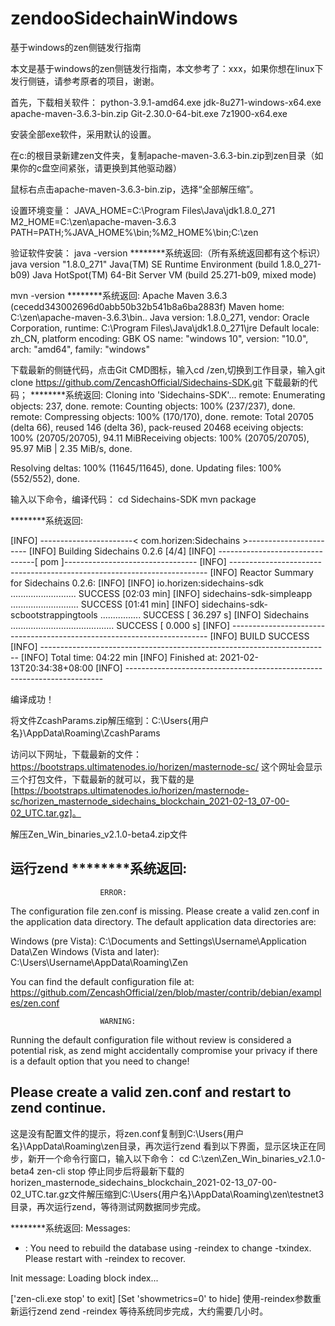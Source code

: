 # zendooSidechainWindows
基于windows的zen侧链发行指南

本文是基于windows的zen侧链发行指南，本文参考了：xxx，如果你想在linux下发行侧链，请参考原者的项目，谢谢。

首先，下载相关软件：
python-3.9.1-amd64.exe
jdk-8u271-windows-x64.exe
apache-maven-3.6.3-bin.zip
Git-2.30.0-64-bit.exe
7z1900-x64.exe

安装全部exe软件，采用默认的设置。

在c:的根目录新建zen文件夹，复制apache-maven-3.6.3-bin.zip到zen目录（如果你的c盘空间紧张，请更换到其他驱动器）

鼠标右点击apache-maven-3.6.3-bin.zip，选择“全部解压缩”。

设置环境变量：
JAVA_HOME=C:\Program Files\Java\jdk1.8.0_271
M2_HOME=C:\zen\apache-maven-3.6.3
PATH=PATH;%JAVA_HOME%\bin;%M2_HOME%\bin;C:\zen

验证软件安装：
java -version
********系统返回:（所有系统返回都有这个标识）
java version "1.8.0_271"
Java(TM) SE Runtime Environment (build 1.8.0_271-b09)
Java HotSpot(TM) 64-Bit Server VM (build 25.271-b09, mixed mode)

mvn -version
********系统返回:
Apache Maven 3.6.3 (cecedd343002696d0abb50b32b541b8a6ba2883f)
Maven home: C:\zen\apache-maven-3.6.3\bin\..
Java version: 1.8.0_271, vendor: Oracle Corporation, runtime: C:\Program Files\Java\jdk1.8.0_271\jre
Default locale: zh_CN, platform encoding: GBK
OS name: "windows 10", version: "10.0", arch: "amd64", family: "windows"

下载最新的侧链代码，点击Git CMD图标，输入cd /zen,切换到工作目录，输入git clone https://github.com/ZencashOfficial/Sidechains-SDK.git 下载最新的代码；
********系统返回:
Cloning into 'Sidechains-SDK'...
remote: Enumerating objects: 237, done.
remote: Counting objects: 100% (237/237), done.
remote: Compressing objects: 100% (170/170), done.
remote: Total 20705 (delta 66), reused 146 (delta 36), pack-reused 20468 eceiving objects: 100% (20705/20705), 94.11 MiBReceiving objects: 100% (20705/20705), 95.97 MiB | 2.35 MiB/s, done.

Resolving deltas: 100% (11645/11645), done.
Updating files: 100% (552/552), done.

输入以下命令，编译代码：
cd Sidechains-SDK
mvn package

********系统返回:

[INFO] -----------------------< com.horizen:Sidechains >-----------------------
[INFO] Building Sidechains 0.2.6                                          [4/4]
[INFO] --------------------------------[ pom ]---------------------------------
[INFO] ------------------------------------------------------------------------
[INFO] Reactor Summary for Sidechains 0.2.6:
[INFO]
[INFO] io.horizen:sidechains-sdk .......................... SUCCESS [02:03 min]
[INFO] sidechains-sdk-simpleapp ........................... SUCCESS [01:41 min]
[INFO] sidechains-sdk-scbootstrappingtools ................ SUCCESS [ 36.297 s]
[INFO] Sidechains ......................................... SUCCESS [  0.000 s]
[INFO] ------------------------------------------------------------------------
[INFO] BUILD SUCCESS
[INFO] ------------------------------------------------------------------------
[INFO] Total time:  04:22 min
[INFO] Finished at: 2021-02-13T20:34:38+08:00
[INFO] ------------------------------------------------------------------------

编译成功！

将文件ZcashParams.zip解压缩到：C:\Users\{用户名}\AppData\Roaming\ZcashParams


访问以下网址，下载最新的文件：
https://bootstraps.ultimatenodes.io/horizen/masternode-sc/
这个网址会显示三个打包文件，下载最新的就可以，我下载的是[https://bootstraps.ultimatenodes.io/horizen/masternode-sc/horizen_masternode_sidechains_blockchain_2021-02-13_07-00-02_UTC.tar.gz]。

解压Zen_Win_binaries_v2.1.0-beta4.zip文件

运行zend
********系统返回:
------------------------------------------------------------------
                        ERROR:
 The configuration file zen.conf is missing.
 Please create a valid zen.conf in the application data directory.
 The default application data directories are:

 Windows (pre Vista): C:\Documents and Settings\Username\Application Data\Zen
 Windows (Vista and later): C:\Users\Username\AppData\Roaming\Zen

 You can find the default configuration file at:
 https://github.com/ZencashOfficial/zen/blob/master/contrib/debian/examples/zen.conf

                        WARNING:
 Running the default configuration file without review is considered a potential risk, as zend
 might accidentally compromise your privacy if there is a default option that you need to change!

 Please create a valid zen.conf and restart to zend continue.
------------------------------------------------------------------

这是没有配置文件的提示，将zen.conf复制到C:\Users\{用户名}\AppData\Roaming\zen目录，再次运行zend
看到以下界面，显示区块正在同步，新开一个命令行窗口，输入以下命令：
cd C:\zen\Zen_Win_binaries_v2.1.0-beta4
zen-cli stop
停止同步后将最新下载的horizen_masternode_sidechains_blockchain_2021-02-13_07-00-02_UTC.tar.gz文件解压缩到C:\Users\{用户名}\AppData\Roaming\zen\testnet3 目录，再次运行zend，等待测试网数据同步完成。

********系统返回:
Messages:
- : You need to rebuild the database using -reindex to change -txindex.
Please restart with -reindex to recover.

Init message: Loading block index...

['zen-cli.exe stop' to exit] [Set 'showmetrics=0' to hide]
使用-reindex参数重新运行zend
zend -reindex
等待系统同步完成，大约需要几小时。

